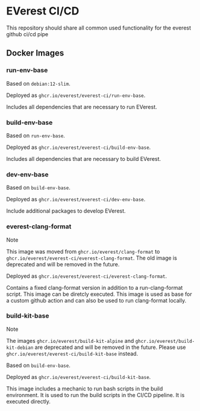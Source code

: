 # EVerest CI/CD

This repository should share all common used functionality for the
everest github ci/cd pipe

## Docker Images

### run-env-base

Based on `debian:12-slim`.

Deployed as `ghcr.io/everest/everest-ci/run-env-base`.

Includes all dependencies that are necessary to run EVerest.

### build-env-base

Based on `run-env-base`.

Deployed as `ghcr.io/everest/everest-ci/build-env-base`.

Includes all dependencies that are necessary to build EVerest.

### dev-env-base

Based on `build-env-base`.

Deployed as `ghcr.io/everest/everest-ci/dev-env-base`.

Include additional packages to develop EVerest.

### everest-clang-format

> [!NOTE]
> This image was moved from `ghcr.io/everest/clang-format` to
> `ghcr.io/everest/everest-ci/everest-clang-format`. The old image is
> deprecated and will be removed in the future.

Deployed as `ghcr.io/everest/everest-ci/everest-clang-format`.

Contains a fixed clang-format version in addition to a run-clang-format script. This image can be diretcly executed.
This image is used as base for a custom github action and can also be used to run clang-format locally.

### build-kit-base

> [!NOTE]
> The images `ghcr.io/everest/build-kit-alpine` and `ghcr.io/everest/build-kit-debian`
> are deprecated and will be removed in the future. Please use
> `ghcr.io/everest/everest-ci/build-kit-base` instead.

Based on `build-env-base`.

Deployed as `ghcr.io/everest/everest-ci/build-kit-base`.

This image includes a mechanic to run bash scripts in the build environment. It is used to run the build scripts in the CI/CD pipeline.
It is executed directly.

